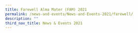 ```yaml
---
title: Farewell Alma Mater (FAM) 2021
permalink: /news-and-events/News-and-Events-2021/farewell/
description: ""
third_nav_title: News & Events 2021
---
```

